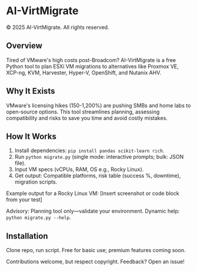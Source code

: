 # AI-VirtMigrate

© 2025 AI-VirtMigrate. All rights reserved.

## Overview
Tired of VMware's high costs post-Broadcom? AI-VirtMigrate is a free Python tool to plan ESXi VM migrations to alternatives like Proxmox VE, XCP-ng, KVM, Harvester, Hyper-V, OpenShift, and Nutanix AHV.

## Why It Exists
VMware's licensing hikes (150-1,200%) are pushing SMBs and home labs to open-source options. This tool streamlines planning, assessing compatibility and risks to save you time and avoid costly mistakes.

## How It Works
1. Install dependencies: `pip install pandas scikit-learn rich`.
2. Run `python migrate.py` (single mode: interactive prompts; bulk: JSON file).
3. Input VM specs (vCPUs, RAM, OS e.g., Rocky Linux).
4. Get output: Compatible platforms, risk table (success %, downtime), migration scripts.

Example output for a Rocky Linux VM:
[Insert screenshot or code block from your test]

Advisory: Planning tool only—validate your environment. Dynamic help: `python migrate.py --help`.

## Installation
Clone repo, run script. Free for basic use; premium features coming soon.

Contributions welcome, but respect copyright. Feedback? Open an issue!